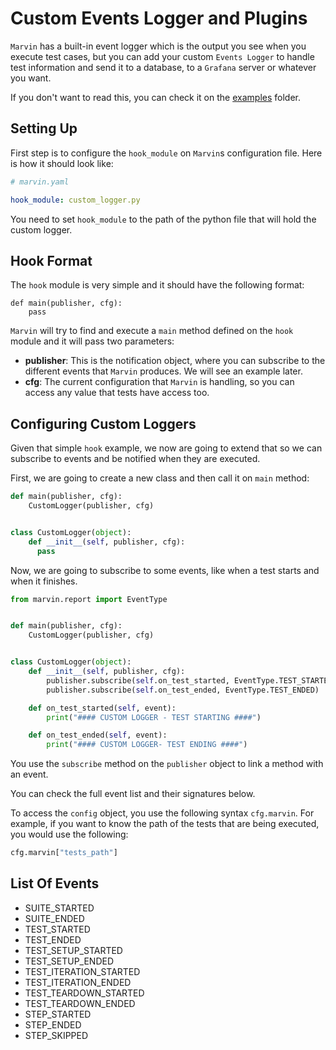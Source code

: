 # Custom Events Logger and Plugins

`Marvin` has a built-in event logger which is the output you see when you execute test cases, but you can add your custom `Events Logger` to handle test information and send it to a database, to a `Grafana` server or whatever you want.

If you don't want to read this, you can check it on the [examples](../examples) folder.

## Setting Up

First step is to configure the `hook_module` on `Marvin`s configuration file. Here is how it should look like:

```yaml
# marvin.yaml

hook_module: custom_logger.py
```

You need to set `hook_module` to the path of the python file that will hold the custom logger.

## Hook Format

The `hook` module is very simple and it should have the following format:

```
def main(publisher, cfg):
    pass
```

`Marvin` will try to find and execute a `main` method defined on the `hook` module and it will pass two parameters:
  * **publisher**: This is the notification object, where you can subscribe to the different events that `Marvin` produces. We will see an example later.
  * **cfg**: The current configuration that `Marvin` is handling, so you can access any value that tests have access too.

## Configuring Custom Loggers

Given that simple `hook` example, we now are going to extend that so we can subscribe to events and be notified when they are executed.

First, we are going to create a new class and then call it on `main` method:

```python
def main(publisher, cfg):
    CustomLogger(publisher, cfg)


class CustomLogger(object):
    def __init__(self, publisher, cfg):
      pass
```

Now, we are going to subscribe to some events, like when a test starts and when it finishes.

```python
from marvin.report import EventType


def main(publisher, cfg):
    CustomLogger(publisher, cfg)


class CustomLogger(object):
    def __init__(self, publisher, cfg):
        publisher.subscribe(self.on_test_started, EventType.TEST_STARTED)
        publisher.subscribe(self.on_test_ended, EventType.TEST_ENDED)

    def on_test_started(self, event):
        print("#### CUSTOM LOGGER - TEST STARTING ####")

    def on_test_ended(self, event):
        print("#### CUSTOM LOGGER- TEST ENDING ####")
```

You use the `subscribe` method on the `publisher` object to link a method with an event.

You can check the full event list and their signatures below.

To access the `config` object, you use the following syntax `cfg.marvin`. For example, if you want to know the path of the tests that are being executed, you would use the following:

```python
cfg.marvin["tests_path"]
```

## List Of Events

* SUITE_STARTED
* SUITE_ENDED
* TEST_STARTED
* TEST_ENDED
* TEST_SETUP_STARTED
* TEST_SETUP_ENDED
* TEST_ITERATION_STARTED
* TEST_ITERATION_ENDED
* TEST_TEARDOWN_STARTED
* TEST_TEARDOWN_ENDED
* STEP_STARTED
* STEP_ENDED
* STEP_SKIPPED

